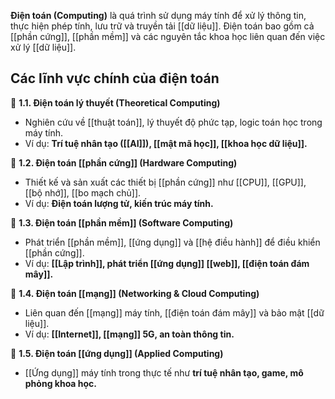 **Điện toán (Computing)** là quá trình sử dụng máy tính để xử lý thông tin, thực hiện phép tính, lưu trữ và truyền tải [[dữ liệu]]. Điện toán bao gồm cả [[phần cứng]], [[phần mềm]] và các nguyên tắc khoa học liên quan đến việc xử lý [[dữ liệu]].

## Các lĩnh vực chính của điện toán

🔹 **1.1. Điện toán lý thuyết (Theoretical Computing)**

- Nghiên cứu về [[thuật toán]], lý thuyết độ phức tạp, logic toán học trong máy tính.
- Ví dụ: **Trí tuệ nhân tạo ([[AI]]), [[mật mã học]], [[khoa học dữ liệu]].**

🔹 **1.2. Điện toán [[phần cứng]] (Hardware Computing)**

- Thiết kế và sản xuất các thiết bị [[phần cứng]] như [[CPU]], [[GPU]], [[bộ nhớ]], [[bo mạch chủ]].
- Ví dụ: **Điện toán lượng tử, kiến trúc máy tính.**

🔹 **1.3. Điện toán [[phần mềm]] (Software Computing)**

- Phát triển [[phần mềm]], [[ứng dụng]] và [[hệ điều hành]] để điều khiển [[phần cứng]].
- Ví dụ: **[[Lập trình]], phát triển [[ứng dụng]] [[web]], [[điện toán đám mây]].**

🔹 **1.4. Điện toán [[mạng]] (Networking & Cloud Computing)**

- Liên quan đến [[mạng]] máy tính, [[điện toán đám mây]] và bảo mật [[dữ liệu]].
- Ví dụ: **[[Internet]], [[mạng]] 5G, an toàn thông tin.**

🔹 **1.5. Điện toán [[ứng dụng]] (Applied Computing)**

- [[Ứng dụng]] máy tính trong thực tế như **trí tuệ nhân tạo, game, mô phỏng khoa học.**